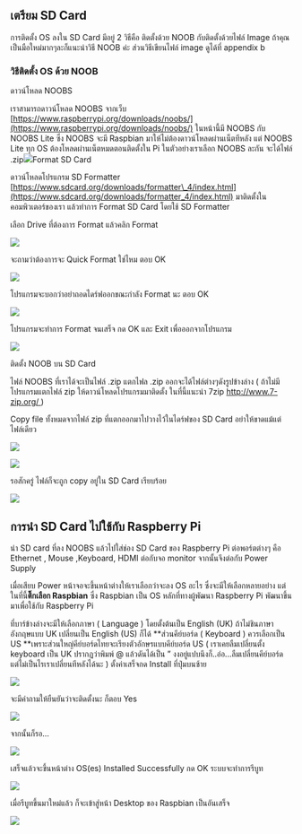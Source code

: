 ## เตรียม SD Card

การติดตั้ง OS ลงใน SD Card มีอยู่ 2 วิธีคือ ติดตั้งด้วย NOOB กับติดตั้งด้วยไฟล์ Image ถ้าคุณเป็นมือใหม่มากๆละก็แนะนำวิธี NOOB ค่ะ ส่วนวิธีเขียนไฟล์ image ดูได้ที่ appendix b

### วิธีติดตั้ง OS ด้วย NOOB

ดาวน์โหลด NOOBS

เราสามารถดาวน์โหลด NOOBS จากเว็บ [https://www.raspberrypi.org/downloads/noobs/](https://www.raspberrypi.org/downloads/noobs/) ในหน้านี้มี NOOBS กับ NOOBS Lite ซึ่ง NOOBS จะมี Raspbian มาให้ไม่ต้องดาวน์โหลดผ่านเน็ตทีหลัง แต่ NOOBS Lite ทุก OS ต้องโหลดผ่านเน็ตหมดตอนติดตั้งใน Pi ในตัวอย่างเราเลือก NOOBS ละกัน จะได้ไฟล์ .zip![](/assets/nbnoobs.jpg)Format SD Card

ดาวน์โหลดโปรแกรม SD Formatter [https://www.sdcard.org/downloads/formatter\_4/index.html](https://www.sdcard.org/downloads/formatter_4/index.html) มาติดตั้งในคอมพิวเตอร์ของเรา แล้วทำการ Format SD Card โดยใช้  SD Formatter

เลือก Drive ที่ต้องการ Format แล้วคลิก Format

![](/assets/Sketch5.png)

จะถามว่าต้องการจะ Quick Format ใช่ไหม ตอบ OK

![](/assets/Sketch6.png)

โปรแกรมจะบอกว่าอย่าถอดไดร์ฟออกขณะกำลัง Format นะ ตอบ OK

![](/assets/Sketch7.png)

โปรแกรมจะทำการ Format จนเสร็จ กด OK และ Exit เพื่อออกจากโปรแกรม

![](/assets/Sketch8.png)

ติดตั้ง NOOB บน SD Card

ไฟล์ NOOBS ที่เราได้จะเป็นไฟล์ .zip แตกไฟล .zip ออกจะได้ไฟล์ต่างๆดังรูปข้างล่าง \( ถ้าไม่มีโปรแกรมแตกไฟล์ zip ให้ดาวน์โหลดโปรแกรมมาติดตั้ง ในที่นี้แนะนำ 7zip [http://www.7-zip.org/ ](http://www.7-zip.org/)\)

Copy file ทั้งหมดจากไฟล์ zip ที่แตกออกมาไปวางไว้ในไดร์ฟของ SD Card อย่าให้ขาดแม้แต่ไฟล์เดียว

![](/assets/copynoobs.jpg)

![](/assets/Sketch10.png)

รอสักครู่ ไฟล์ก็จะถูก copy อยู่ใน SD Card เรียบร้อย

![](/assets/pastefinish.jpg)

## การนำ SD Card ไปใช้กับ Raspberry Pi

นำ SD card ที่ลง NOOBS แล้วไปใส่ช่อง SD Card ของ Raspberry Pi ต่อพอร์ตต่างๆ คือ Ethernet , Mouse ,Keyboard, HDMI ต่อกับจอ monitor จากนั้นจึงต่อกับ Power Supply

เมื่อเสียบ Power หน้าจอจะขึ้นหน้าต่างให้เราเลือกว่าจะลง OS อะไร ซึ่งจะมีให้เลือกหลายอย่าง แต่ในที่นี้**ติ๊กเลือก Raspbian** ซึ่ง Raspbian เป็น OS หลักที่ทางผู้พัฒนา Raspberry Pi พัฒนาขึ้นมาเพื่อใช้กับ Raspberry Pi

ที่บาร์ข้างล่างจะมีให้เลือกภาษา \( Language \) โดยตั้งต้นเป็น English \(UK\) ถ้าไม่ชินภาษาอังกฤษแบบ UK เปลี่ยนเป็น English \(US\) ก็ได้ **ส่วนคีย์บอร์ด \( Keyboard \) ควรเลือกเป็น US **เพราะส่วนใหญ่คีย์บอร์ดไทยจะเรียงตัวอักษรแบบคีย์บอร์ด US \( เราเคยลืมเปลี่ยนตั้ง keyboard เป็น UK ปรากฎว่าพิมพ์ @ แล้วดันได้เป็น ” งงอยู่แปบนึงก็..อ่อ...ลืมเปลี่ยนคีย์บอร์ด แต่ไม่เป็นไรเราเปลี่ยนทีหลังได้นะ \) ตั้งค่าเสร็จกด Install ที่ปุ่มบนซ้าย

![](/assets/install1.jpg)

จะมีคำถามให้ยืนยันว่าจะติดตั้งนะ ก็ตอบ Yes

![](/assets/install2.jpg)

จากนั้นก็รอ...

![](/assets/install3.jpg)

เสร็จแล้วจะขึ้นหน้าต่าง OS\(es\) Installed Successfully กด OK ระบบจะทำการรีบูท

![](/assets/install5.jpg)

เมื่อรีบูทขึ้นมาใหม่แล้ว ก็จะเข้าสู่หน้า Desktop ของ Raspbian เป็นอันเสร็จ

![](/assets/install6.jpg)

